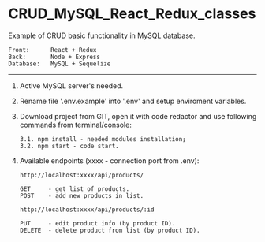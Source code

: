 # CRUD_MySQL_React_Redux_classes

Example of CRUD basic functionality in MySQL database.

    Front:      React + Redux
    Back:       Node + Express
    Database:   MySQL + Sequelize
__________________________________________________________________

1.  Active MySQL server's needed.

2.  Rename file '.env.example' into '.env' and setup enviroment variables.

3.  Download project from GIT, open it with code redactor and use following commands from terminal/console:
   
        3.1. npm install - needed modules installation;
        3.2. npm start - code start.

4.  Available endpoints (xxxx - connection port from .env):

        http://localhost:xxxx/api/products/
        
        GET     - get list of products.
        POST    - add new products in list.
        
        http://localhost:xxxx/api/products/:id

        PUT     - edit product info (by product ID).
        DELETE  - delete product from list (by product ID).
